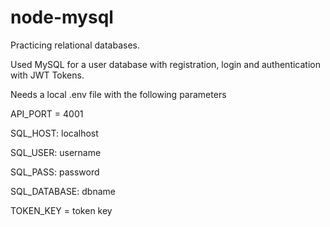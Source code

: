 # node-mysql
Practicing relational databases.

Used MySQL for a user database with registration, login and authentication with JWT Tokens.

Needs a local .env file with the following parameters

API_PORT = 4001

SQL_HOST: localhost

SQL_USER: username

SQL_PASS: password

SQL_DATABASE: dbname

TOKEN_KEY = token key
